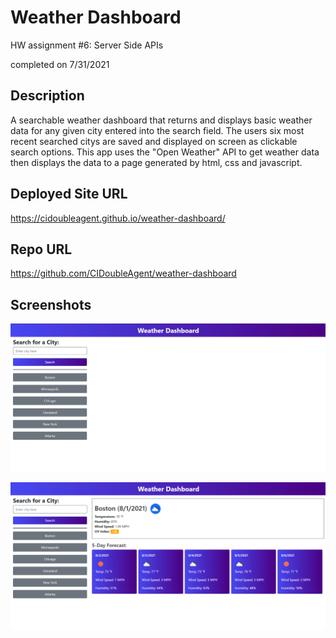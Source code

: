 # Weather Dashboard
HW assignment #6: Server Side APIs

completed on 7/31/2021

## Description
A searchable weather dashboard that returns and displays basic weather data for any given city entered into the search field. The users six most recent searched citys are saved and displayed on screen as clickable search options. This app uses the "Open Weather" API to get weather data then displays the data to a page generated by html, css and javascript.

## Deployed Site URL
https://cidoubleagent.github.io/weather-dashboard/

## Repo URL
https://github.com/CIDoubleAgent/weather-dashboard

## Screenshots
![Weather-Dash-1](https://github.com/CIDoubleAgent/weather-dashboard/blob/main/images/Weather%20Dash%201.png?raw=true)

![Weather-Dash-2](https://github.com/CIDoubleAgent/weather-dashboard/blob/main/images/Weather%20Dash%202.png?raw=true)